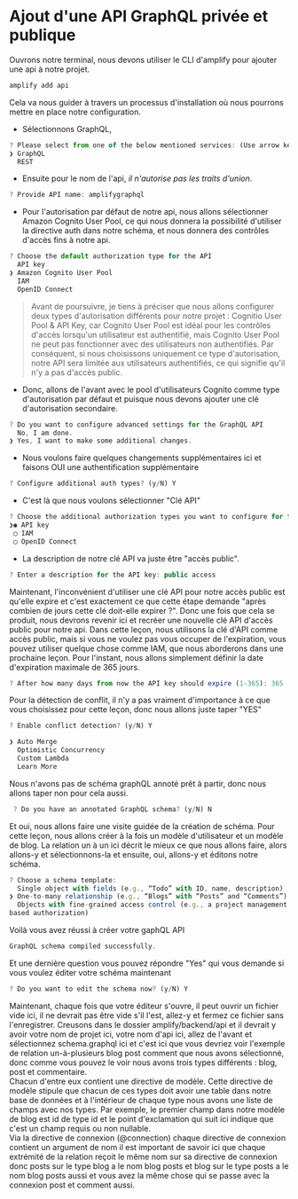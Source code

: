 # Ajout d'une API GraphQL privée et publique


Ouvrons notre terminal, nous devons utiliser le CLI d'amplify pour ajouter une api à notre projet. 
```js 
amplify add api
```
Cela va nous guider à travers un processus d'installation où nous pourrons mettre en place notre configuration. 
- Sélectionnons GraphQL,
```js
? Please select from one of the below mentioned services: (Use arrow keys)
❯ GraphQL 
  REST 
```
 - Ensuite pour le nom de l'api, *il n'autorise pas les traits d'union*.
```js
? Provide API name: amplifygraphql
```
- Pour l'autorisation par défaut de notre api, nous allons sélectionner Amazon Cognito User Pool, ce qui nous donnera la possibilité d'utiliser la directive auth dans notre schéma, et nous donnera des contrôles d'accès fins à notre api. 
```js
? Choose the default authorization type for the API 
  API key 
❯ Amazon Cognito User Pool 
  IAM 
  OpenID Connect 
```
> Avant de poursuivre, je tiens à préciser que nous allons configurer deux types d'autorisation différents pour notre projet : Cognitio User Pool & API Key, car Cognito User Pool est idéal pour les contrôles d'accès lorsqu'un utilisateur est authentifié, mais Cognito User Pool ne peut pas fonctionner avec des utilisateurs non authentifiés. Par conséquent, si nous choisissons uniquement ce type d'autorisation, notre API sera limitée aux utilisateurs authentifiés, ce qui signifie qu'il n'y a pas d'accès public. 
- Donc, allons de l'avant avec le pool d'utilisateurs Cognito comme type d'autorisation par défaut et puisque nous devons ajouter une clé d'autorisation secondaire.
```js
? Do you want to configure advanced settings for the GraphQL API 
  No, I am done. 
❯ Yes, I want to make some additional changes. 
```
- Nous voulons faire quelques changements supplémentaires ici et faisons OUI une authentification supplémentaire
```js 
? Configure additional auth types? (y/N) Y
```
-  C'est là que nous voulons sélectionner "Clé API" 
```js
? Choose the additional authorization types you want to configure for the API 
❯◉ API key
 ◯ IAM
 ◯ OpenID Connect
```
- La description de notre clé API va juste être "accès public".
```js
? Enter a description for the API key: public access
```
Maintenant, l'inconvénient d'utiliser une clé API pour notre accès public est qu'elle expire et c'est exactement ce que cette étape demande "après combien de jours cette clé doit-elle expirer ?". Donc une fois que cela se produit, nous devrons revenir ici et recréer une nouvelle clé API d'accès public pour notre api. Dans cette leçon, nous utilisons la clé d'API comme accès public, mais si vous ne voulez pas vous occuper de l'expiration, vous pouvez utiliser quelque chose comme IAM, que nous aborderons dans une prochaine leçon. Pour l'instant, nous allons simplement définir la date d'expiration maximale de 365 jours.
```js
? After how many days from now the API key should expire (1-365): 365
```
Pour la détection de conflit, il n'y a pas vraiment d'importance à ce que vous choisissez pour cette leçon, donc nous allons juste taper "YES"
```js
? Enable conflict detection? (y/N) Y
```
```js
❯ Auto Merge 
  Optimistic Concurrency 
  Custom Lambda 
  Learn More 
```
 Nous n'avons pas de schéma graphQL annoté prêt à partir, donc nous allons taper non pour cela aussi.
```js
 ? Do you have an annotated GraphQL schema? (y/N) N
```
Et oui, nous allons faire une visite guidée de la création de schéma. Pour cette leçon, nous allons créer à la fois un modèle d'utilisateur et un modèle de blog. La relation un à un ici décrit le mieux ce que nous allons faire, alors allons-y et sélectionnons-la et ensuite, oui, allons-y et éditons notre schéma.
```js
? Choose a schema template: 
  Single object with fields (e.g., “Todo” with ID, name, description) 
❯ One-to-many relationship (e.g., “Blogs” with “Posts” and “Comments”) 
  Objects with fine-grained access control (e.g., a project management app with owner-
based authorization) 
```
Voilà vous avez réussi à créer votre gaphQL API 
```js
GraphQL schema compiled successfully.
```
Et une dernière question vous pouvez répondre "Yes" qui vous demande si vous voulez éditer votre schéma maintenant
```js
? Do you want to edit the schema now? (y/N) Y
```
 Maintenant, chaque fois que votre éditeur s'ouvre, il peut ouvrir un fichier vide ici, il ne devrait pas être vide s'il l'est, allez-y et fermez ce fichier sans l'enregistrer.
Creusons dans le dossier amplify/backend/api et il devrait y avoir votre nom de projet ici, votre nom d'api ici, allez de l'avant et sélectionnez schema.graphql ici et c'est ici que vous devriez voir l'exemple de relation un-à-plusieurs blog post comment que nous avons sélectionné, donc comme vous pouvez le voir nous avons trois types différents : blog, post et commentaire. <br/>
Chacun d'entre eux contient une directive de modèle. Cette directive de modèle stipule que chacun de ces types doit avoir une table dans notre base de données et à l'intérieur de chaque type nous avons une liste de champs avec nos types. Par exemple, le premier champ dans notre modèle de blog est id de type id et le point d'exclamation qui suit ici indique que c'est un champ requis ou non nullable. <br/>
Via la directive de connexion (@connection) chaque directive de connexion contient un argument de nom il est important de savoir ici que chaque extrémité de la relation reçoit le même nom sur sa directive de connexion donc posts sur le type blog a le nom blog posts et blog sur le type posts a le nom blog posts aussi et vous avez la même chose qui se passe avec la connexion post et comment aussi. 
